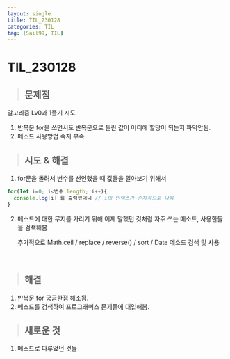 ```yaml
---
layout: single
title: TIL_230128
categories: TIL
tag: [Sail99, TIL]
---
```


# TIL_230128



> ## 문제점

알고리즘 Lv0과 1풀기 시도

1. 반복문 for을 쓰면서도 반복문으로 돌린 값이 어디에 할당이 되는지 파악안됨.
2. 메소드 사용방법 숙지 부족



> ## 시도 & 해결

1. for문을 돌려서 변수를 선언했을 때 값들을 알아보기 위해서
   ​

```js
for(let i=0; i<변수.length; i++){
  console.log[i] 를 출력했더니 // i의 인덱스가 순차적으로 나옴
}

```

2. 메소드에 대한 무지를 가리기 위해
   어제 말했던 것처럼 자주 쓰는 메소드, 사용한들을 검색해봄

   추가적으로 Math.ceil / replace / reverse() / sort  / Date 메소드 검색 및 사용

   ​

> ## 해결

1. 반복문 for 궁금한점 해소됨.
2. 메소드를 검색하여 프로그래머스 문제들에 대입해봄.



> ## 새로운 것

1. 메소드로 다루었던 것들

